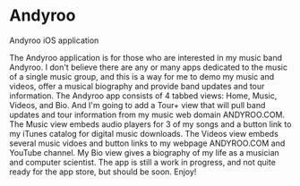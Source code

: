# Andyroo
Andyroo iOS application

The Andyroo application is for those who are interested in my music band Andyroo.  I don't believe there are any or many apps dedicated to the music of a single music group, and this is a way for me to demo my music and videos, offer a musical biography and provide band updates and tour information.  The Andyroo app consists of 4 tabbed views: Home, Music, Videos, and Bio.  And I'm going to add a Tour+ view that will pull band updates and tour information from my music web domain ANDYROO.COM. The Music view embeds audio players for 3 of my songs and a button link to my iTunes catalog for digital music downloads. The Videos view embeds several music vidoes and button links to my webpage ANDYROO.COM and YouTube channel.  My Bio view gives a biography of my life as a musician and computer scientist. The app is still a work in progress, and not quite ready for the app store, but should be soon. Enjoy!
